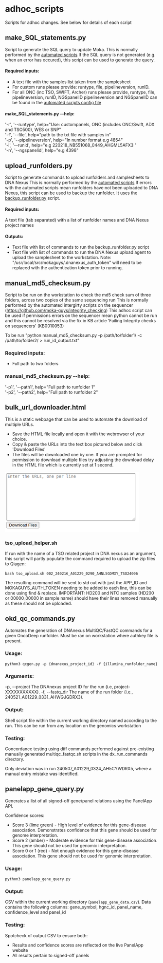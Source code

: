 # adhoc_scripts
Scripts for adhoc changes. See below for details of each script

## make_SQL_statements.py
Script to generate the SQL query to update Moka.
This is normally performed by the [automated scripts](https://github.com/moka-guys/automate_demultiplex)
If the SQL query is not generated (e.g. when an error has occured), this script can be used to generate the query.

#### Required inputs:
- A text file with the samples list taken from the samplesheet
- For custom runs please provide: runtype, file, pipelineversion, runID. 
- For all ONC (inc TSO, SWIFT, Archer) runs please provide, runtype, file, pipelineversion, runID, NGSpanelID
pipelineversion and NGSpanelID can be found in the [automated scripts config file](https://github.com/moka-guys/automate_demultiplex/blob/master/automate_demultiplex_config.py)

#### make_SQL_statements.py --help:
'-r', '--runtype', help="Use: custompanels, ONC (includes ONC/Swift, ADX and TSO500), WES or SNP" <br>
'-f', '--file',  help="path to the txt file with samples in" <br>
'-p', '--pipelineversion', help="In number format e.g 4854" <br>
'-i', '--runid', help="e.g 220218_NB551068_0449_AHGML5AFX3 "       
'-n', '--ngspanelid', help="e.g 4396" 

## upload_runfolders.py
Script to generate commands to upload runfolders and samplesheets to DNA Nexus
This is normally performed by the [automated scripts](https://github.com/moka-guys/automate_demultiplex)
If errors with the automated scripts mean runfolders have not been uploaded to DNA Nexus, this script can be used to backup the runfolder. It uses the [backup_runfolder.py](https://github.com/moka-guys/workstation_housekeeping/blob/master/backup_runfolder.py) script.

#### Required inputs:
A text file (tab separated) with a list of runfolder names and DNA Nexus project names

#### Outputs:
- Text file with list of commands to run the backup_runfolder.py script 
- Text file with list of commands to run the DNA Nexus upload agent to upload the samplesheet to the workstation. Note: "/usr/local/src/mokaguys/.dnanexus_auth_token" will need to be replaced with the authentication token prior to running.

## manual_md5_checksum.py
Script to be run on the workstation to check the md5 check sum of three folders, across two copies of the same sequencing run 
This  is normally performed by the automated intergirty scripts on the sequencer (https://github.com/moka-guys/integrity_checking)
This adhoc script can be used if permissions errors on the sequencer mean python cannot be run and this cannot be resolved via the fix in KB article 'Failing Integrity checks on sequencers' (KB0010053)

To be run "python manual_md5_checksum.py -p /path/to/folder1/ -c /path/to/folder2/ > run_id_output.txt"

### Required inputs: 
- Full path to two folders 

### manual_md5_checksum.py --help:
'-p1', '--path1', help="Full path to runfolder 1" <br>
'-p2', '--path2',  help="Full path to runfolder 2" <br>                  

## bulk_url_downloader.html

This is a static webpage that can be used to automate the download of multiple URLs.  

- Save the HTML file locally and open it with the webrowser of your choice.
- Copy & paste the URLs into the text box pictured below and click 'Download Files'
- The files will be downloaded one by one.  If you are prompted for permission to download multiple files try adjusting the download delay in the HTML file which is currently set at 1 second.

![image](./bulkUploader.png)

### tso_upload_helper.sh

If run with the name of a TSO related project in DNA nexus as an argument, this script will partly populate the command required to upload the zip files to Qiagen:

```bash tso_upload.sh 002_240216_A01229_0290_AHNL5GDMXY_TSO24006```

The resulting command will be sent to std out with just the APP_ID and MOKAGUYS_AUTH_TOKEN needing to be added to each line, this can be done using find & replace.  IMPORTANT: HD200 and NTC samples (HD200 or 00000_00000 in sample name) should have their lines removed manually as these should not be uploaded.

## okd_qc_commands.py

Automates the generation of DNAnexus MultiQC/FastQC commands for a given OncoDeep runfolder.
Must be ran on workstation where authkey file is present.

### Usage:
```
python3 qcgen.py -p {dnanexus_project_id} -f {illumina_runfolder_name}
```
### Arguments:
-p, --project    The DNAnexus project ID for the run (i.e, project-XXXXXXXXXXX).
-f, --fastq_dir  The name of the run folder (i.e., 240521_A01229_0331_AHWGJGDRX3).

### Output:
Shell script file within the current working directory named according to the run. This can be run from any location on the genomics workstation

### Testing:
Concordance testing using diff commands performed against pre-existing manually generated multiqc_fastqc.sh scripts in the dx_run_commands directory.

Only deviation was in run 240507_A01229_0324_AH5CYWDRX5, where a manual entry mistake was identified.

## panelapp_gene_query.py

Generates a list of all signed-off gene/panel relations using the PanelApp API.

Confidence scores:

- Score 3 (lime green) - High level of evidence for this gene-disease association. Demonstrates confidence that this gene should be used for genome interpretation.
- Score 2 (amber) - Moderate evidence for this gene-disease association. This gene should not be used for genomic interpretation.
- Score 0 or 1 (red) - Not enough evidence for this gene-disease association. This gene should not be used for genomic interpretation.

### Usage:
```
python3 panelapp_gene_query.py
```

### Output:
CSV within the current working directory (```panelapp_gene_data.csv```). Data contains the following columns: gene_symbol, hgnc_id, panel_name, confidence_level and panel_id

### Testing:
Spotcheck of output CSV to ensure both:

- Results and confidence scores are reflected on the live PanelApp website
- All results pertain to signed-off panels